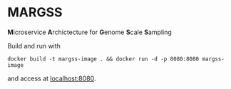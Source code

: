 # MARGSS

**M**icroservice **A**rchictecture for **G**enome **S**cale **S**ampling


Build and run with

```
docker build -t margss-image . && docker run -d -p 8080:8080 margss-image
```

and access at [localhost:8080](localhost:8080).


